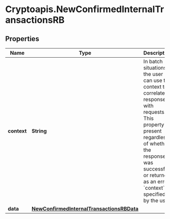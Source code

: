 # Cryptoapis.NewConfirmedInternalTransactionsRB

## Properties

Name | Type | Description | Notes
------------ | ------------- | ------------- | -------------
**context** | **String** | In batch situations the user can use the context to correlate responses with requests. This property is present regardless of whether the response was successful or returned as an error. &#x60;context&#x60; is specified by the user. | [optional] 
**data** | [**NewConfirmedInternalTransactionsRBData**](NewConfirmedInternalTransactionsRBData.md) |  | 


